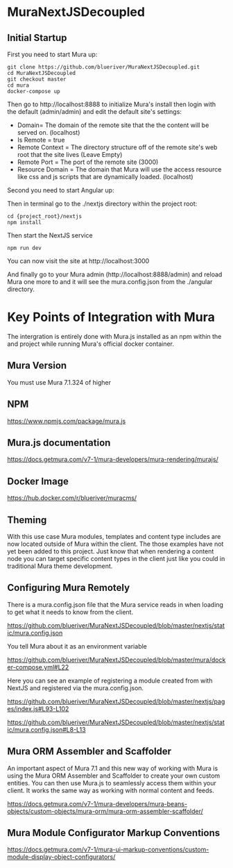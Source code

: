 # MuraNextJSDecoupled

## Initial Startup

First you need to start Mura up:
```
git clone https://github.com/blueriver/MuraNextJSDecoupled.git
cd MuraNextJSDecoupled
git checkout master
cd mura
docker-compose up
```

Then go to http://localhost:8888 to initialize Mura's install then login with the default (admin/admin) and edit the default site's settings:
* Domain= The domain of the remote site that the the content will be served on. (localhost)
* Is Remote = true
* Remote Context = The directory structure off of the remote site's web root that the site lives (Leave Empty)
* Remote Port = The port of the remote site (3000)
* Resource Domain = The domain that Mura will use the access resource like css and js scripts that are dynamically loaded. (localhost)

Second you need to start Angular up:


Then in terminal go to the ./nextjs directory within the project root:
```
cd {project_root}/nextjs
npm install
```


Then start the NextJS service

```
npm run dev
```

You can now visit the site at http://localhost:3000

And finally go to your Mura admin (http://localhost:8888/admin) and reload Mura one more to and it will see the mura.config.json from the ./angular directory.

# Key Points of Integration with Mura

The intergration is entirely done with Mura.js installed as an npm within the and project while running Mura's official docker container.

## Mura Version

You must use Mura 7.1.324 of higher

## NPM
https://www.npmjs.com/package/mura.js

## Mura.js documentation

https://docs.getmura.com/v7-1/mura-developers/mura-rendering/murajs/

## Docker Image

https://hub.docker.com/r/blueriver/muracms/

## Theming

With this use case Mura modules, templates and content type includes are now located outside of Mura within the client.  The those examples have not yet been added to this project. Just know that when rendering a content node you can target specific content types in the client just like you could in traditional Mura theme development.

## Configuring Mura Remotely

There is a mura.config.json file that the Mura service reads in when loading to get what it needs to know from the client.

https://github.com/blueriver/MuraNextJSDecoupled/blob/master/nextjs/static/mura.config.json

You tell Mura about it as an environment variable

https://github.com/blueriver/MuraNextJSDecoupled/blob/master/mura/docker-compose.yml#L22

Here you can see an example of registering a module created from with NextJS and registered via the mura.config.json.

https://github.com/blueriver/MuraNextJSDecoupled/blob/master/nextjs/pages/index.js#L93-L102

https://github.com/blueriver/MuraNextJSDecoupled/blob/master/nextjs/static/mura.config.json#L8-L13

## Mura ORM Assembler and Scaffolder

An important aspect of Mura 7.1 and this new way of working with Mura is using the Mura ORM Assembler and Scaffolder to create your own custom entities.  You can then use Mura.js to seamlessly access them within your client.  It works the same way as working with normal content and feeds.

https://docs.getmura.com/v7-1/mura-developers/mura-beans-objects/custom-objects/mura-orm/mura-orm-assembler-scaffolder/

## Mura Module Configurator Markup Conventions

https://docs.getmura.com/v7-1/mura-ui-markup-conventions/custom-module-display-object-configurators/

